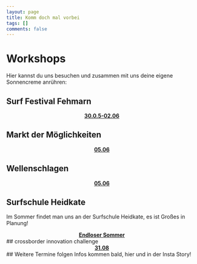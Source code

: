 ```yaml
---
layout: page
title: Komm doch mal vorbei
tags: []
comments: false
---
```



# Workshops
Hier kannst du uns besuchen und zusammen mit uns deine eigene Sonnencreme anrühren:

## Surf Festival Fehmarn

<center><a href="https://www.surffestival.de/"><b>30.0.5-02.06</b></a> </center>

## Markt der Möglichkeiten
<center><a href="http://www.klik.uni-kiel.de/de/aktionen/5-juni-zero-waste-university
"><b>05.06</b></a> </center>

## Wellenschlagen

<center><a href="https://www.wellenschlagen.org/"><b>05.06</b></a> </center>

## Surfschule Heidkate
Im Sommer findet man uns an der Surfschule Heidkate, es ist Großes in Planung!
<center><a href="https://www.surfschule-heidkate.de/"><b>Endloser Sommer</b></a> </center>
## crossborder innovation challenge
<center><a href="https://crossborderinnovation.eu/en"><b>31.08</b></a> </center>
## Weitere Termine folgen
Infos kommen bald, hier und in der Insta Story!
